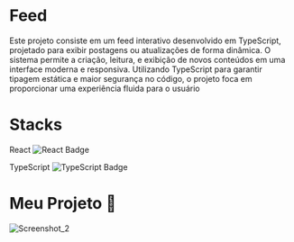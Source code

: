 <h1>Feed</h1>

<p>Este projeto consiste em um feed interativo desenvolvido em TypeScript, projetado para exibir postagens ou atualizações de forma dinâmica. O sistema permite a criação, leitura, e exibição de novos conteúdos em uma interface moderna e responsiva. Utilizando TypeScript para garantir tipagem estática e maior segurança no código, o projeto foca em proporcionar uma experiência fluida para o usuário</p>

<h1>Stacks</h1>
<p>
  React 
  <img src="https://img.shields.io/badge/React-20232A?style=for-the-badge&logo=react&logoColor=61DAFB" alt="React Badge" />
</p>
<p>
  TypeScript 
  <img src="https://img.shields.io/badge/TypeScript-007ACC?style=for-the-badge&logo=typescript&logoColor=white" alt="TypeScript Badge" />
</p>


<h1> Meu Projeto 🚀</h1>


![Screenshot_2](https://github.com/user-attachments/assets/b22a3d9f-6bc2-44b8-b851-ee277e842f1f)
 
